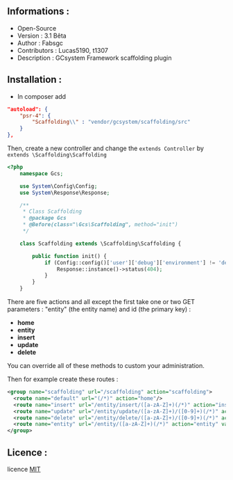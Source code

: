 ﻿Informations :
-----------

* Open-Source
* Version  : 3.1 Bêta
* Author : Fabsgc
* Contributors : Lucas5190, t1307
* Description : GCsystem Framework scaffolding plugin

Installation :
-----------

* In composer add

```json
"autoload": {
	"psr-4": {
		"Scaffolding\\" : "vendor/gcsystem/scaffolding/src"
	}
},
```

Then, create a new controller and change the `extends Controller` by `extends \Scaffolding\Scaffolding`

```php
<?php
	namespace Gcs;

	use System\Config\Config;
	use System\Response\Response;

	/**
	 * Class Scaffolding
	 * @package Gcs
	 * @Before(class="\Gcs\Scaffolding", method="init")
	 */

	class Scaffolding extends \Scaffolding\Scaffolding {

		public function init() {
			if (Config::config()['user']['debug']['environment'] != 'development') {
				Response::instance()->status(404);
			}
		}
	}
```	

There are five actions and all except the first take one or two GET parameters : "entity" (the entity name) and id (the primary key) : 

 - **home**
 - **entity**
 - **insert**
 - **update**
 - **delete**

You can override all of these methods to custom your administration.

Then for example create these routes :

```xml
<group name="scaffolding" url="/scaffolding" action="scaffolding">
  <route name="default" url="(/*)" action="home"/>
  <route name="insert" url="/entity/insert/([a-zA-Z]+)(/*)" action="insert" vars="entity"/>
  <route name="update" url="/entity/update/([a-zA-Z]+)/([0-9]+)(/*)" action="update" vars="entity,id"/>
  <route name="delete" url="/entity/delete/([a-zA-Z]+)/([0-9]+)(/*)" action="delete" vars="entity,id"/>
  <route name="entity" url="/entity/([a-zA-Z]+)(/*)" action="entity" vars="entity"/>
</group>
```

Licence :
-----------

licence [MIT](http://opensource.org/licenses/MIT)

